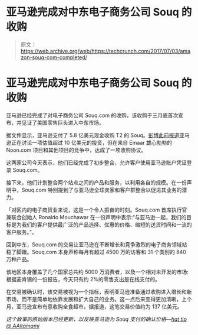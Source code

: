 # 亚马逊完成对中东电子商务公司 Souq  的收购

> 原文：<https://web.archive.org/web/https://techcrunch.com/2017/07/03/amazon-souq-com-completed/>

# 亚马逊完成对中东电子商务公司 Souq 的收购

亚马逊已经完成了对电子商务公司 Souq.com 的收购，该收购于三月底首次宣布，并见证了美国零售巨头进入中东市场。

据文件显示，亚马逊支付了 5.8 亿美元现金收购 T2 的 Souq。[彭博此前报道](https://web.archive.org/web/20230314233519/http://www.bloomberg.com/news/articles/2016-11-24/amazon-said-in-talks-to-buy-dubai-s-souq-com-in-1-billion-deal)亚马逊正在讨论一项估值超过 10 亿美元的投资，但在来自 Emaar 雄心勃勃的 Noon.com 项目和其他项目的竞争中，达成了一项收购协议。

这两家公司今天表示，他们已经完成了初步整合，允许客户使用亚马逊账户凭证登录 Souq.com。

接下来，他们计划整合两个站点之间的产品和服务，以利用各自的规模。在一份声明中，Souq.com 特别提到了与亚马逊全球卖家和客户群整合以促进其业务的潜力。

「对区内的电子商贸业来说，这是一个令人振奋的时刻。Souq.com 首席执行官兼联合创始人 Ronaldo Mouchawar 在一份声明中表示:“与亚马逊一起，我们的目标是为我们的客户提供最广泛的产品选择、优惠的价格、缩短的送货时间和一流的客户服务。”。

回到中东，Souq.com 的交易让亚马逊在不断增长和竞争激烈的电子商务领域站稳了脚跟。Souq.com 本身声称每月有超过 4500 万的访客和 31 个类别的 840 万种产品。

该地区本身覆盖了几个国家总共约 5000 万消费者，以及一个相对未开发的市场:根据麦肯锡的一份报告，今天只有约 2%的零售支出是在线支付的。

在交易被确认时，该交易被视为一个指标，表明亚马逊准备通过收购进入增长和新市场，而不是简单地依靠发展和扩大自己的业务。这一点后来变得更加清晰，上个月，亚马逊宣布有意收购全食超市，据报道，这笔交易价值约为 137 亿美元。

*这个故事的原始版本已经更新，以反映亚马逊为 Souq 支付的确认价格—[hat tip @ AAltamami](https://web.archive.org/web/20230314233519/https://twitter.com/AAltamami/status/881831615420407809)*